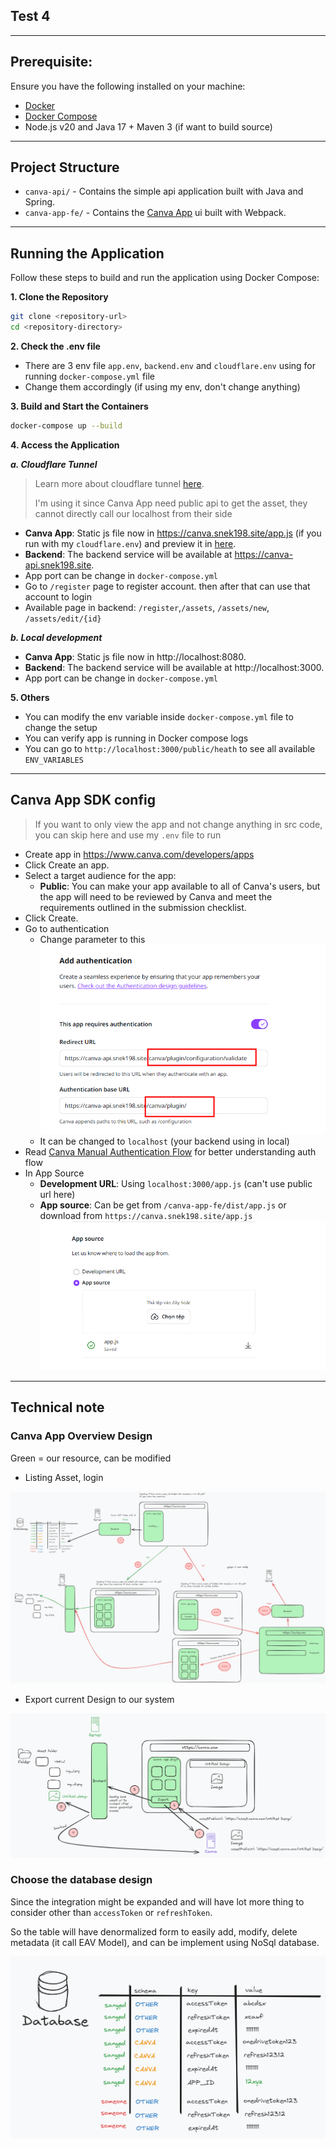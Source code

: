 ## Test 4


****

## Prerequisite:

Ensure you have the following installed on your machine:

- [Docker](https://docs.docker.com/get-docker/)
- [Docker Compose](https://docs.docker.com/compose/install/)
- Node.js v20 and Java 17 + Maven 3 (if want to build source)

****

## Project Structure

- `canva-api/` - Contains the simple api application built with Java and Spring.
- `canva-app-fe/` - Contains the [Canva App](https://www.canva.dev/docs/apps/) ui built with Webpack.
****

## Running the Application

Follow these steps to build and run the application using Docker Compose:

**1. Clone the Repository**

   ```bash
   git clone <repository-url>
   cd <repository-directory>
   ```

**2. Check the .env file**

- There are 3 env file `app.env`, `backend.env` and `cloudflare.env` using for running `docker-compose.yml` file
- Change them accordingly (if using my env, don't change anything)

**3. Build and Start the Containers**

   ```bash
   docker-compose up --build
   ```

**4. Access the Application**

***a. Cloudflare Tunnel***
>  Learn more about cloudflare tunnel [here](https://developers.cloudflare.com/cloudflare-one/connections/connect-networks/get-started/create-remote-tunnel/).
> 
> I'm using it since Canva App need public api to get the asset, they cannot directly call our localhost from their side

* **Canva App**: Static js file now in https://canva.snek198.site/app.js (if you run with my `cloudflare.env`) and preview it in [here](https://www.canva.com/login/?redirect=%2Fdesign%3Fcreate%26type%3DTAD4MGQOKh8%26ui%3DeyJFIjp7IkE_IjoiTiIsIlMiOiJBQUdNbGR1dFY0byIsIlQiOjF9fQ).
* **Backend**: The backend service will be available at https://canva-api.snek198.site.
* App port can be change in `docker-compose.yml`
* Go to `/register` page to register account. then after that can use that account to login
* Available page in backend: `/register`,`/assets`, `/assets/new`, `/assets/edit/{id}` 

***b. Local development***
* **Canva App**: Static js file now in http://localhost:8080.
* **Backend**: The backend service will be available at http://localhost:3000.
* App port can be change in `docker-compose.yml`

**5. Others**

* You can modify the env variable inside `docker-compose.yml` file to change the setup
* You can verify app is running in Docker compose logs
* You can go to `http://localhost:3000/public/heath` to see all available `ENV_VARIABLES`

******

## Canva App SDK config
> If you want to only view the app and not change anything in src code, you can skip here and use my `.env` file to run


- Create app in https://www.canva.com/developers/apps 
- Click Create an app.
- Select a target audience for the app:
  - **Public**: You can make your app available to all 
  of Canva's users, but the app will need to be reviewed by Canva and meet the requirements outlined in the submission checklist.
- Click Create.
- Go to authentication
  - Change parameter to this
  ![img.png](images/app-config.png)
  - It can be changed to `localhost` (your backend using in local)
- Read [Canva Manual Authentication Flow](https://www.canva.dev/docs/apps/authenticating-users/manual/) for better understanding auth flow
- In App Source
  - **Development URL**: Using `localhost:3000/app.js` (can't use public url here)
  - **App source**: Can be get from `/canva-app-fe/dist/app.js` or download from `https://canva.snek198.site/app.js`
  ![img.png](images/app-src-cfg.png)

------
## Technical note
### Canva App Overview Design

Green = our resource, can be modified

- Listing Asset, login

![img.png](images/img.png)

- Export current Design to our system

![img.png](images/export.png)

### Choose the database design

Since the integration might be expanded and will have lot more thing to consider other than `accessToken`
or `refreshToken`.

So the table will have denormalized form to easily add, modify, delete metadata (it call EAV Model), and can be implement using NoSql database.

![img.png](images/schema.png)

